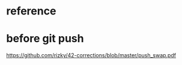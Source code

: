 # reference




# before git push

https://github.com/rizky/42-corrections/blob/master/push_swap.pdf

